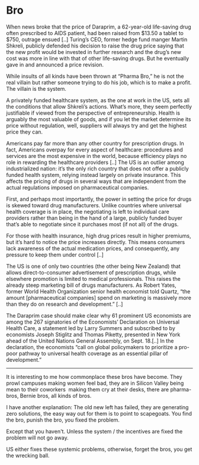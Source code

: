 # Bro

When news broke that the price of Daraprim, a 62-year-old life-saving drug often prescribed to AIDS patient, had been raised from $13.50 a tablet to $750, outrage ensued [..] Turing’s CEO, former hedge fund manger Martin Shkreli, publicly defended his decision to raise the drug price saying that the new profit would be invested in further research and the drug’s new cost was more in line with that of other life-saving drugs. But he eventually gave in and announced a price revision.

While insults of all kinds have been thrown at “Pharma Bro,” he is not the real villain but rather someone trying to do his job, which is to make a profit. The villain is the system.

A privately funded healthcare system, as the one at work in the US, sets all the conditions that allow Shkreli’s actions. What’s more, they seem perfectly justifiable if viewed from the perspective of entrepreneurship. Health is arguably the most valuable of goods, and if you let the market determine its price without regulation, well, suppliers will always try and get the highest price they can.

Americans pay far more than any other country for prescription drugs. In fact, Americans overpay for every aspect of healthcare: procedures and services are the most expensive in the world, because efficiency plays no role in rewarding the healthcare providers [..] The US is an outlier among industrialized nation: it’s the only rich country that does not offer a publicly funded health system, relying instead largely on private insurance. This affects the pricing of drugs in several ways that are independent from the actual regulations imposed on pharmaceutical companies.

First, and perhaps most importantly, the power in setting the price for drugs is skewed toward drug manufacturers. Unlike countries where universal health coverage is in place, the negotiating is left to individual care providers rather than being in the hand of a large, publicly funded buyer that’s able to negotiate since it purchases most (if not all) of the drugs.

For those with health insurance, high drug prices result in higher premiums, but it’s hard to notice the price increases directly. This means consumers lack awareness of the actual medication prices, and consequently, any pressure to keep them under control [..]

The US is one of only two countries (the other being New Zealand) that allows direct-to-consumer advertisement of prescription drugs, while elsewhere promotion is limited to medical professionals. This raises the already steep marketing bill of drugs manufacturers. As Robert Yates, former World Health Organization senior health economist told Quartz, “the amount [pharmaceutical companies] spend on marketing is massively more than they do on research and development.” [..]

The Daraprim case should make clear why 61 prominent US economists are among the 267 signatories of the Economists’ Declaration on Universal Health Care, a statement led by Larry Summers and subscribed to by economists Joseph Stiglitz and Thomas Piketty, presented in New York ahead of the United Nations General Assembly, on Sept. 18.[..] In the declaration, the economists “call on global policymakers to prioritize a pro-poor pathway to universal health coverage as an essential pillar of development.”

---

It is interesting to me how commonplace these bros have become. They prowl campuses making women feel bad, they are in Silicon Valley being mean to their coworkers  making them cry at their desks, there are pharma-bros, Bernie bros, all kinds of bros.

I have another explanation: The old new left has failed, they are generating zero solutions, the easy way out for them is to point to scapegoats. You find the bro, punish the bro, you fixed the problem.

Except that you haven't. Unless the system / the incentives are fixed the problem will not go away.

US either fixes these systemic problems, otherwise, forget the bros, you get the wrecking ball.














